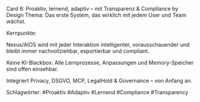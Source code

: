 Card 6: Proaktiv, lernend, adaptiv – mit Transparenz & Compliance by Design
Thema: Das erste System, das wirklich mit jedem User und Team wächst.

Kernpunkte:

Nexus/AIOS wird mit jeder Interaktion intelligenter, vorausschauender und bleibt immer nachvollziehbar, exportierbar und compliant.

Keine KI-Blackbox: Alle Lernprozesse, Anpassungen und Memory-Speicher sind offen einsehbar.

Integriert Privacy, DSGVO, MCP, LegalHold & Governance – von Anfang an.

Schlagwörter: #Proaktiv #Adaptiv #Lernend #Compliance #Transparency